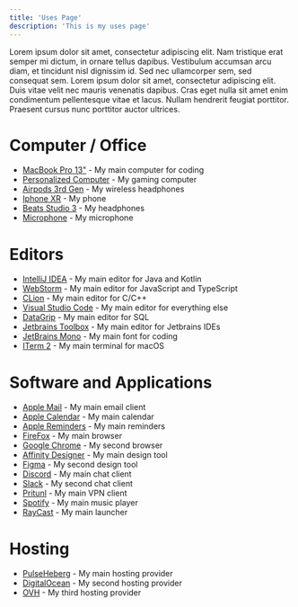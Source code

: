 ```yaml
---
title: 'Uses Page'
description: 'This is my uses page'
---
```


Lorem ipsum dolor sit amet, consectetur adipiscing elit. Nam tristique erat semper mi dictum, in ornare tellus dapibus. Vestibulum accumsan arcu diam, et tincidunt nisl dignissim id. Sed nec ullamcorper sem, sed consequat sem. Lorem ipsum dolor sit amet, consectetur adipiscing elit. Duis vitae velit nec mauris venenatis dapibus. Cras eget nulla sit amet enim condimentum pellentesque vitae et lacus. Nullam hendrerit feugiat porttitor. Praesent cursus nunc porttitor auctor ultrices. 

# Computer / Office

- [MacBook Pro 13"](https://www.apple.com/macbook-pro-13/) - My main computer for coding
- [Personalized Computer]() - My gaming computer
- [Airpods 3rd Gen](https://www.apple.com/airpods/) - My wireless headphones
- [Iphone XR](https://www.apple.com/iphone-xr/) - My phone
- [Beats Studio 3](https://www.beatsbydre.com/headphones/studio3-wireless) - My headphones
- [Microphone]() - My microphone

# Editors

- [IntelliJ IDEA](https://www.jetbrains.com/idea/) - My main editor for Java and Kotlin
- [WebStorm](https://www.jetbrains.com/webstorm/) - My main editor for JavaScript and TypeScript
- [CLion](https://www.jetbrains.com/clion/) - My main editor for C/C++
- [Visual Studio Code](https://code.visualstudio.com/) - My main editor for everything else
- [DataGrip](https://www.jetbrains.com/datagrip/) - My main editor for SQL
- [Jetbrains Toolbox](https://www.jetbrains.com/toolbox-app/) - My main editor for Jetbrains IDEs
- [JetBrains Mono](https://www.jetbrains.com/lp/mono/) - My main font for coding
- [ITerm 2](https://iterm2.com/) - My main terminal for macOS

# Software and Applications

- [Apple Mail](https://www.apple.com/macos/mail/) - My main email client
- [Apple Calendar](https://www.apple.com/macos/calendar/) - My main calendar
- [Apple Reminders](https://www.apple.com/macos/reminders/) - My main reminders
- [FireFox](https://www.mozilla.org/en-US/firefox/new/) - My main browser
- [Google Chrome](https://www.google.com/chrome/) - My second browser
- [Affinity Designer](https://affinity.serif.com/en-us/designer/) - My main design tool
- [Figma](https://www.figma.com/) - My second design tool
- [Discord](https://discordapp.com/) - My main chat client
- [Slack](https://slack.com/) - My second chat client
- [Pritunl](https://pritunl.com/) - My main VPN client
- [Spotify](https://www.spotify.com/) - My main music player
- [RayCast](https://raycast.com/) - My main launcher

# Hosting

- [PulseHeberg](https://www.pulseheberg.fr/) - My main hosting provider
- [DigitalOcean](https://www.digitalocean.com/) - My second hosting provider
- [OVH](https://www.ovh.com/fr/) - My third hosting provider
